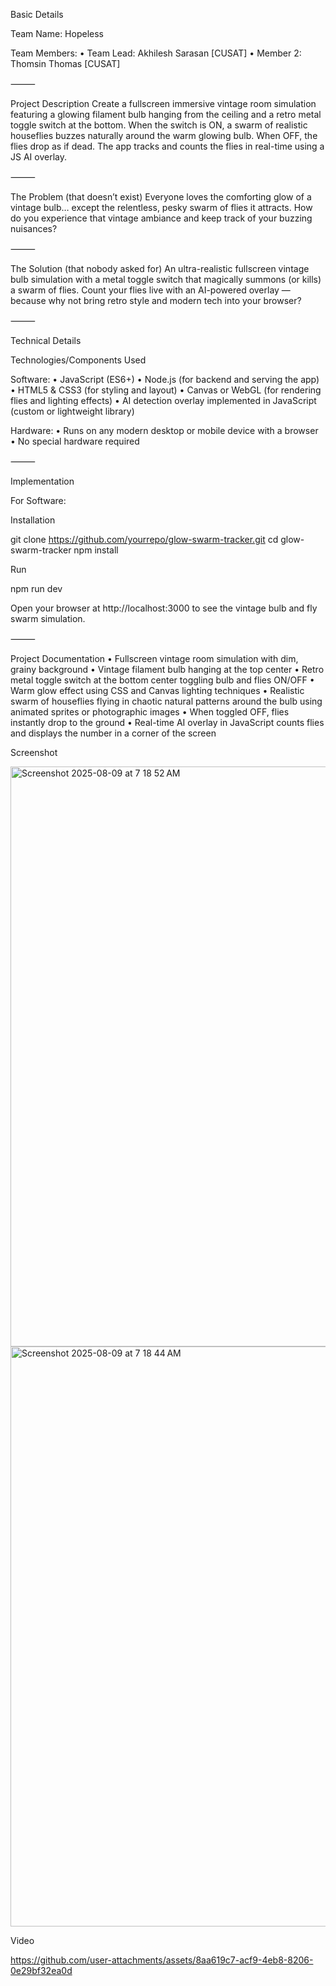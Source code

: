 

Basic Details

Team Name: Hopeless

Team Members:
	•	Team Lead: Akhilesh Sarasan [CUSAT]
	•	Member 2: Thomsin Thomas [CUSAT]
	

⸻

Project Description
Create a fullscreen immersive vintage room simulation featuring a glowing filament bulb hanging from the ceiling and a retro metal toggle switch at the bottom. When the switch is ON, a swarm of realistic houseflies buzzes naturally around the warm glowing bulb. When OFF, the flies drop as if dead. The app tracks and counts the flies in real-time using a JS AI overlay.

⸻

The Problem (that doesn’t exist)
Everyone loves the comforting glow of a vintage bulb… except the relentless, pesky swarm of flies it attracts. How do you experience that vintage ambiance and keep track of your buzzing nuisances?

⸻

The Solution (that nobody asked for)
An ultra-realistic fullscreen vintage bulb simulation with a metal toggle switch that magically summons (or kills) a swarm of flies. Count your flies live with an AI-powered overlay — because why not bring retro style and modern tech into your browser?

⸻

Technical Details

Technologies/Components Used

Software:
	•	JavaScript (ES6+)
	•	Node.js (for backend and serving the app)
	•	HTML5 & CSS3 (for styling and layout)
	•	Canvas or WebGL (for rendering flies and lighting effects)
	•	AI detection overlay implemented in JavaScript (custom or lightweight library)

Hardware:
	•	Runs on any modern desktop or mobile device with a browser
	•	No special hardware required

⸻

Implementation

For Software:

Installation

git clone https://github.com/yourrepo/glow-swarm-tracker.git
cd glow-swarm-tracker
npm install

Run

npm run dev

Open your browser at http://localhost:3000 to see the vintage bulb and fly swarm simulation.

⸻

Project Documentation
	•	Fullscreen vintage room simulation with dim, grainy background
	•	Vintage filament bulb hanging at the top center
	•	Retro metal toggle switch at the bottom center toggling bulb and flies ON/OFF
	•	Warm glow effect using CSS and Canvas lighting techniques
	•	Realistic swarm of houseflies flying in chaotic natural patterns around the bulb using animated sprites or photographic images
	•	When toggled OFF, flies instantly drop to the ground
	•	Real-time AI overlay in JavaScript counts flies and displays the number in a corner of the screen


 Screenshot


 <img width="1552" height="928" alt="Screenshot 2025-08-09 at 7 18 52 AM" src="https://github.com/user-attachments/assets/ed9f20d3-5b0f-41e3-8e52-50b65878c23b" />
<img width="1552" height="928" alt="Screenshot 2025-08-09 at 7 18 44 AM" src="https://github.com/user-attachments/assets/148b6b9f-f1d4-4ae4-b086-ddafb7b990a0" />

Video


https://github.com/user-attachments/assets/8aa619c7-acf9-4eb8-8206-0e29bf32ea0d



